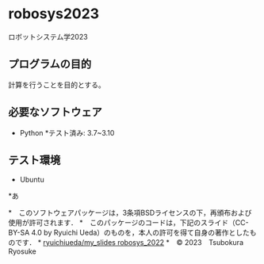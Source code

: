 # robosys2023
ロボットシステム学2023

## プログラムの目的
計算を行うことを目的とする。

## 必要なソフトウェア
* Python
	*テスト済み: 3.7~3.10
## テスト環境
* Ubuntu

*あ

*　このソフトウェアパッケージは，3条項BSDライセンスの下，再頒布および使用が許可されます．
*　このパッケージのコードは，下記のスライド（CC-BY-SA 4.0 by Ryuichi Ueda）のものを，本人の許可を得て自身の著作としたものです．
      * [ryuichiueda/my_slides robosys_2022](https://github.com/ryuichiueda/my_slides/tree/master/robosys_2022)
*　© 2023　Tsubokura Ryosuke
